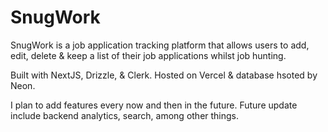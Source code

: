 # SnugWork

SnugWork is a job application tracking platform that allows users to add, edit,
delete & keep a list of their job applications whilst job hunting.

Built with NextJS, Drizzle, & Clerk. Hosted on Vercel & database hsoted by Neon.

I plan to add features every now and then in the future. Future update include
backend analytics, search, among other things.
